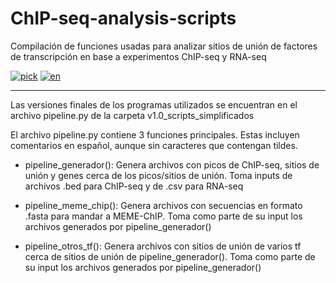 # ChIP-seq-analysis-scripts
Compilación de funciones usadas para analizar sitios de unión de factores de transcripción en base a experimentos ChIP-seq y RNA-seq

[![pick](https://img.shields.io/badge/lang-pick-red.svg)](https://github.com/EmilioKolo/ChIP-seq-analysis-scripts/blob/main/README.md)
[![en](https://img.shields.io/badge/lang-EN-green.svg)](https://github.com/EmilioKolo/ChIP-seq-analysis-scripts/blob/main/README.en.md)
___

Las versiones finales de los programas utilizados se encuentran en el archivo pipeline.py de la carpeta v1.0_scripts_simplificados

El archivo pipeline.py contiene 3 funciones principales. Estas incluyen comentarios en español, aunque sin caracteres que contengan tildes.

* pipeline_generador(): 
Genera archivos con picos de ChIP-seq, sitios de unión y genes cerca de los picos/sitios de unión. 
Toma inputs de archivos .bed para ChIP-seq y de .csv para RNA-seq

* pipeline_meme_chip(): 
Genera archivos con secuencias en formato .fasta para mandar a MEME-ChIP. 
Toma como parte de su input los archivos generados por pipeline_generador()

* pipeline_otros_tf(): 
Genera archivos con sitios de unión de varios tf cerca de sitios de unión de pipeline_generador(). 
Toma como parte de su input los archivos generados por pipeline_generador()
